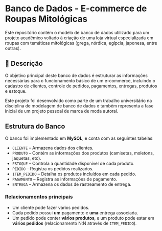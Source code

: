 # Banco de Dados - E-commerce de Roupas Mitológicas 

Este repositório contém o modelo de banco de dados utilizado para um projeto acadêmico voltado à criação de uma loja virtual especializada em roupas com temáticas mitológicas (grega, nórdica, egípcia, japonesa, entre outras).

## 📘 Descrição

O objetivo principal deste banco de dados é estruturar as informações necessárias para o funcionamento básico de um e-commerce, incluindo o cadastro de clientes, controle de pedidos, pagamentos, entregas, produtos e estoque.

Este projeto foi desenvolvido como parte de um trabalho universitário na disciplina de modelagem de banco de dados e também representa a fase inicial de um projeto pessoal de marca de moda autoral.

##  Estrutura do Banco

O banco foi implementado em **MySQL**, e conta com as seguintes tabelas:

- `CLIENTE` – Armazena dados dos clientes.
- `PRODUTO` – Contém as informações dos produtos (camisetas, moletons, jaquetas, etc).
- `ESTOQUE` – Controla a quantidade disponível de cada produto.
- `PEDIDO` – Registra os pedidos realizados.
- `ITEM_PEDIDO` – Detalha os produtos incluídos em cada pedido.
- `PAGAMENTO` – Registra as informações de pagamento.
- `ENTREGA` – Armazena os dados de rastreamento de entrega.

###  Relacionamentos principais

- Um cliente pode fazer vários pedidos.
- Cada pedido possui **um** pagamento e **uma** entrega associada.
- Um pedido pode conter **vários produtos**, e um produto pode estar em **vários pedidos** (relacionamento N:N através de `ITEM_PEDIDO`).
